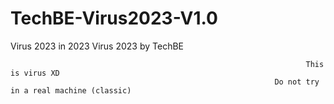 # TechBE-Virus2023-V1.0
Virus 2023 in 2023 
                                                                     Virus 2023 by TechBE
                                                               
                                                                      This is virus XD 
                                                               Do not try in a real machine (classic)
